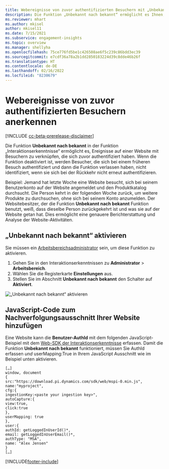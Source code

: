 ```yaml
---
title: Webereignisse von zuvor authentifizierten Besuchern mit „Unbekannt nach bekannt“ anerkennen
description: Die Funktion „Unbekannt nach bekannt“ ermöglicht es Ihnen, Ereignisse auf einer Website mit Besuchern zu verknüpfen, die sich zuvor authentifiziert haben.
ms.reviewer: mhart
ms.author: mkisel
author: mkisel11
ms.date: 7/15/2021
ms.subservice: engagement-insights
ms.topic: overview
ms.manager: shellyha
ms.openlocfilehash: 75ce776fd5be1c426508ae6f5c239c86bdd3ec39
ms.sourcegitcommit: e7cdf36a78a2b1dd2850183224d39c8dde46b26f
ms.translationtype: HT
ms.contentlocale: de-DE
ms.lasthandoff: 02/16/2022
ms.locfileid: "8230679"
---
```

# <a name="recognize-web-events-from-previously-authenticated-visitors"></a>Webereignisse von zuvor authentifizierten Besuchern anerkennen

[!INCLUDE [cc-beta-prerelease-disclaimer](includes/cc-beta-prerelease-disclaimer.md)]

Die Funktion **Unbekannt nach bekannt** in der Funktion „Interaktionserkenntnisse“ ermöglicht es, Ereignisse auf einer Website mit Besuchern zu verknüpfen, die sich zuvor authentifiziert haben. Wenn die Funktion deaktiviert ist, werden Besucher, die sich bei einem früheren Besuch authentifiziert und dann die Funktion verlassen haben, nicht identifiziert, wenn sie sich bei der Rückkehr nicht erneut authentifizieren. 

Beispiel: Jemand hat letzte Woche eine Website besucht, sich bei seinem Benutzerkonto auf der Website angemeldet und den Produktkatalog durchsucht. Die Person kehrt in der folgenden Woche zurück, um weitere Produkte zu durchsuchen, ohne sich bei seinem Konto anzumelden. Der Websitebesitzer, der die Funktion **Unbekannt nach bekannt** Funktion benutzt, weiß, dass dieselbe Person zurückgekehrt ist und was sie auf der Website getan hat. Dies ermöglicht eine genauere Berichterstattung und Analyse der Website-Aktivitäten.

## <a name="enable-unknown-to-known"></a>„Unbekannt nach bekannt“ aktivieren

Sie müssen ein [Arbeitsbereichsadministrator](user-roles.md) sein, um diese Funktion zu aktivieren. 

1. Gehen Sie in den Interaktionserkenntnissen zu **Administrator** > **Arbeitsbereich**. 
2. Wählen Sie die Registerkarte **Einstellungen** aus.
3. Stellen Sie im Abschnitt **Unbekannt nach bekannt** den Schalter auf **Aktiviert**.

![„Unbekannt nach bekannt“ aktivieren](media/U2Ktoggle.png "„Unbekannt nach bekannt“ aktivieren")

## <a name="adding-javascript-code-to-your-sites-tracking-snippet"></a>JavaScript-Code zum Nachverfolgungsausschnitt Ihrer Website hinzufügen

Eine Website kann die **Benutzer-AuthId** mit dem folgenden JavaScript-Beispiel mit dem [Web-SDK der Interaktionserkenntnisse](advanced-SDK-implementation.md) erfassen. Damit die Funktion **Unbekannt nach bekannt** funktioniert, müssen Sie AuthId erfassen *und* userMapping:True in Ihrem JavaScript Ausschnitt wie im Beispiel unten aktivieren.

```
[…]
window, document
{
src:"https://download.pi.dynamics.com/sdk/web/mspi-0.min.js",
name:"myproject",
cfg:{
ingestionKey:<paste your ingestion key>",
autoCapture:{
view:true,
click:true
},
userMapping: true
},
user:{
authId: getLoggedInUserId()*,
email: getLoggedInUserEmail()*,
authType: "MSA",
name: "Alex Jensen"
}
[…]
```

[!INCLUDE[footer-include](../includes/footer-banner.md)]
